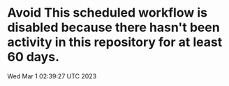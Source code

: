 # Avoid This scheduled workflow is disabled because there hasn't been activity in this repository for at least 60 days.
Wed Mar  1 02:39:27 UTC 2023

